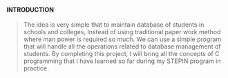 #### INTRODUCTION
>The idea is very simple that to maintain database of students in schools and colleges, Instead of using traditional paper work method where man power is required so much. We can use a simple program that will handle all the operations related to database management of students.
>By completing this project, I will bring all the concepts of C programming that I have learned so far during my STEPIN program in practice.
